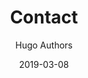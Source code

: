 ---
author: Hugo Authors
title: Contact
date: 2019-03-08
description: Contact Page
contact: true
---